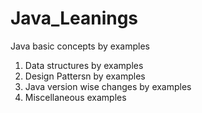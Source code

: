 # Java_Leanings
Java basic concepts by examples
1. Data structures by examples
2. Design Pattersn by examples
3. Java version wise changes by examples
4. Miscellaneous examples
